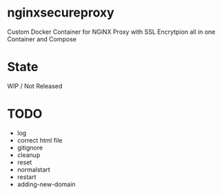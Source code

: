 # nginxsecureproxy
Custom Docker Container for NGiNX Proxy with SSL Encrytpion all in one Container and Compose

# State
WIP / Not Released

# TODO 
- log
- correct html file
- gitignore
- cleanup 
- reset
- normalstart
- restart
- adding-new-domain
